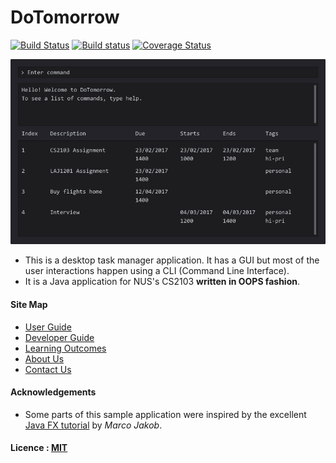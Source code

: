 # DoTomorrow

[![Build Status](https://travis-ci.org/CS2103JAN2017-T11-B4/main.svg?branch=master)](https://travis-ci.org/CS2103JAN2017-T11-B4/main)
[![Build status](https://ci.appveyor.com/api/projects/status/577pgluuyspav7bx/branch/master?svg=true)](https://ci.appveyor.com/project/evanyeung/main/branch/master)
[![Coverage Status](https://coveralls.io/repos/github/CS2103JAN2017-T11-B4/main/badge.svg)](https://coveralls.io/github/CS2103JAN2017-T11-B4/main)

<img src="docs/images/Ui.png" width="600"><br>

* This is a desktop task manager application. It has a GUI but most of the user interactions happen using
  a CLI (Command Line Interface).
* It is a Java application for NUS's CS2103 **written in OOPS fashion**.

#### Site Map
* [User Guide](docs/UserGuide.md)
* [Developer Guide](docs/DeveloperGuide.md)
* [Learning Outcomes](docs/LearningOutcomes.md)
* [About Us](docs/AboutUs.md)
* [Contact Us](docs/ContactUs.md)


#### Acknowledgements

* Some parts of this sample application were inspired by the excellent
  [Java FX tutorial](http://code.makery.ch/library/javafx-8-tutorial/) by *Marco Jakob*.


#### Licence : [MIT](LICENSE)
